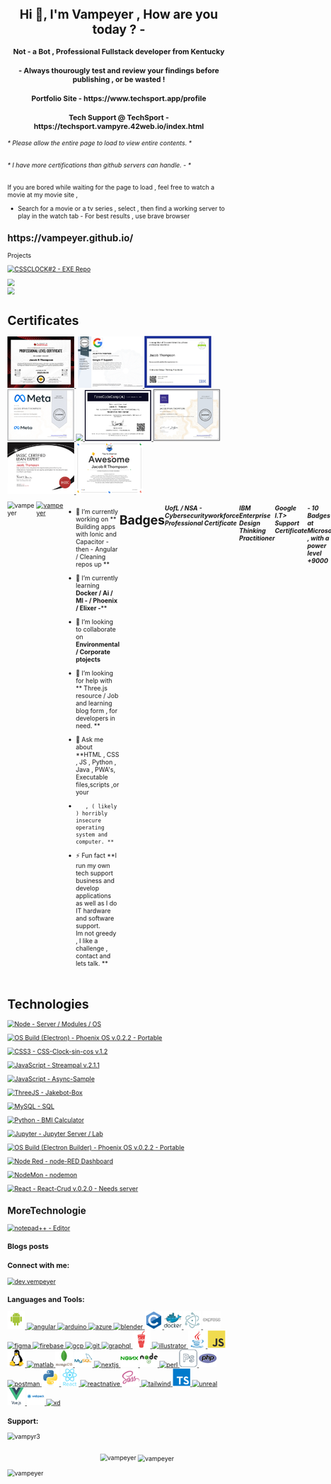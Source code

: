 <h1 align="center">Hi 👋, I'm Vampeyer , How are you today ?   -   </h1>
<h3 align="center">Not - a Bot , Professional Fullstack developer from Kentucky</h3>
<h3 align="center"> - Always thourougly test and review your findings before publishing , or be wasted !    </h3>
<h3 align="center">Portfolio Site -  https://www.techsport.app/profile </h3>
<h3 align="center">Tech Support @ TechSport  - https://techsport.vampyre.42web.io/index.html </h3>

<h6> * Please allow the entire page to load to view entire contents. *  </h6>
<h6> * I have more certifications than github servers can handle. -  *  </h6>


<section> 

  If you are bored while waiting for the page to load , feel free to watch a movie at my movie site ,  
   - Search for a movie or a tv series , select , then find a working server to play in the watch tab - For best results , use brave browser
<h2>
https://vampeyer.github.io/  </h2> 




<div> </div>
   </section
<h1> Projects  </h1>



<a href="https://github.com/Vampeyer/cssclockbasic-WITHEXE"><img src="https://img.shields.io/static/v1?label=CSSCLOCK%232+&message=EXE+Repo&color=2ea44f&style=for-the-badge&logo=ReactOS&logoColor=ffffff" alt="CSSCLOCK#2  - EXE Repo"></a>




 </section>



<section>  

<!-- <a href="https://listtodoreact.000webhostapp.com/"><img src="https://img.shields.io/static/v1?label=REACT-TO-DO-LIST&message=Website+-+PWA+Downloadable&color=2ea44f&style=for-the-badge&logo=ReactOS&logoColor=ffffff" alt="REACT-TO-DO-LIST - Website - PWA Downloadable"></a>  -->







</section>


<div> 
<img src='https://i.pinimg.com/originals/8b/10/b4/8b10b43dfd4d2f5300394bfe3cd691e1.gif' > <img>
</div>

<div> 
<img src='https://img.shields.io/badge/High%20End%20-Developer-cyan' > <img>
</div>



<h1> Certificates </h1> 


<a  href= "https://www.credly.com/badges/db4a28d1-6231-45e2-84f3-edef05d449d8/public_url" >
<img src="Cybersecurity_Workforce_Program_Badge___Professional_Level_Badge20230830.jpg" style=" width:30% " >  </a>

<a  href= "https://www.credly.com/badges/3ae90b66-1603-401d-9204-8a22c6898473/public_url" >
<img src="courseraGoogleItProCert.jpg" style=" width:30%; " >  </a>



<a  href= "https://www.credly.com/badges/6ca3c2e9-9072-4658-885c-0025cc4f1876/public_url" >
<img src="Enterprise_Design_Thinking_Practitioner_Badge20230826-28-2g8xu1.jpg" style=" width:30% " >  </a>


<a href="https://www.coursera.org/account/accomplishments/verify/B68LAQ375BAZ"  > 
<img src="Certificate%20-%20Meta%20-%20Introduction%20to%20back%20end%20development%20%20Coursera%20B68LAQ375BAZ.jpg"  style=" width:30% " > </a> 


<a  href= "https://codelouisville.org/" >
<img src="https://github.com/Vampeyer/Vampeyer/blob/main/codeloucertwebdev1.jpg" style=" width:30% " >  </a>

 <a  href= "https://www.freecodecamp.org/certification/fcc893aedb5-a3f9-4920-b1de-2f0f7f8f9564/responsive-web-design" > 
<img src="freecc-responsive-web-dev1-cert.jpg" style=" width:30%;  height25px " >  </a>

<a href= "https://www.coursera.org/account/accomplishments/verify/GP6368T5WG3S" > 
<img src="Coursera%20linux%20CLI%20basics%20certification.jpg"  style=" width:30% " > </a>

<a  href= "https://catalog.louisville.edu/graduate/programs-study/graduate-certificate-six-sigma-black-belt/" >
<img src="LSSCcert-FINAL.jpg" style=" width:30% " >  </a>  




<a  href= "https://beinternetawesome.withgoogle.com/en_us/interland" >
<img src="Google_Interland_Jacob%20R%20Thompson_Certificate_of_Awesomeness.jpg" style=" width:30% " >  </a>




<div style="display:flex; justify-content: space-around;  "> 


<!-- BADGES START -->





<p align="left"> <img src="https://komarev.com/ghpvc/?username=vampeyer&label=Profile%20views&color=0e75b6&style=flat" alt="vampeyer" /> </p>

<p align="left"> <a href="https://github.com/ryo-ma/github-profile-trophy"><img src="https://github-profile-trophy.vercel.app/?username=vampeyer" alt="vampeyer" /></a> </p>

- 🔭 I’m currently working on **  Building apps with Ionic and Capacitor -    then -   Angular  / Cleaning repos up **

- 🌱 I’m currently learning **Docker / Ai / Ml  -  / Phoenix / Elixer -****

- 👯 I’m looking to collaborate on **Environmental / Corporate ptojects**

- 🤝 I’m looking for help with ** Three.js resource  / Job and learning blog form  , for developers in need. **

- 💬 Ask me about **HTML , CSS , JS  , Python , Java , PWA's, Executable files,scripts  ,or  your
-        , ( likely ) horribly insecure operating system and computer. **

- ⚡ Fun fact **I run my own tech support business and develop applications as well as I  do IT hardware and software support.   
                   Im not greedy , I like a challenge , contact and lets talk.       **






















<h1>Badges  </h1>



<h5> UofL / NSA -  Cybersecurityworkforce Professional Certificate </h5>
 <h5> IBM Enterprise Design Thinking Practitioner </h5>
 <h5> Google I.T> Support Certificate </h5>
  <h5> - 10  Badges at Microsoft , with a power level +9000  </h5> 

<a  href= "https://www.credly.com/badges/db4a28d1-6231-45e2-84f3-edef05d449d8/public_url" >
<img src="UofL%20CyberSecurity%20Workforce%20Badge.png" style=" width:30% " >  </a>




<a  href= "https://www.credly.com/badges/6ca3c2e9-9072-4658-885c-0025cc4f1876/public_url" >
<img src="enterprise-design-thinking-practitioner%20(1).png" style=" width:30% " >  </a>





<a  href= "https://www.credly.com/badges/3ae90b66-1603-401d-9204-8a22c6898473" >
<img src="google-it-support-certificate.png" style=" width:30% " >  </a>




<a  href= "https://learn.microsoft.com/en-us/users/jhayket-4179/" >
<img src="cmu-disaster-recovery-backup%20(1).svg" style=" width:30% " >  </a>

</section>
</div>








<h1>Technologies </h1>

<a href="https://github.com/Vampeyer/nodejsexample"><img src="https://img.shields.io/static/v1?label=Node&message=Server+%2F+Modules+%2F+OS+&color=1ea46a&style=for-the-badge&logo=nodedotjs&logoColor=339930" alt="Node - Server / Modules / OS "></a>

<a href="https://github.com/Vampeyer/winohzXp.git"><img src="https://img.shields.io/static/v1?label=OS+Build+(Electron)&message=Phoenix+OS+v.0.2.2+-+Portable&color=%2347848F&style=for-the-badge&logo=Electron&logoColor=%23efefff" alt="OS Build (Electron) - Phoenix OS v.0.2.2 - Portable"></a>




[![CSS3  - CSS-Clock-sin-cos v.1.2](https://img.shields.io/static/v1?label=CSS3+&message=CSS-Clock-sin-cos+v.1.2&color=%2361DAFB&style=for-the-badge&logo=css3&logoColor=%231572B6)](https://github.com/Vampeyer/CSS-Clock-sin-cos/blob/master/README.md)




[![JavaScript - Streampal v.2.1.1](https://img.shields.io/static/v1?label=JavaScript&message=Streampal+v.2.1.1&color=%23F7DF1E&style=for-the-badge&logo=javascript&logoColor=%23F7DF1E)](https://github.com/Vampeyer/Vampeyer.github.io)

[![JavaScript - Async-Sample](https://img.shields.io/static/v1?label=JavaScript&message=Async-Sample&color=%23F7DF1E&style=for-the-badge&logo=javascript&logoColor=%23F7DF1E)](https://github.com/Vampeyer/async-programming-promises)



[![ThreeJS - Jakebot-Box](https://img.shields.io/static/v1?label=ThreeJS&message=Jakebot-Box&color=%230000ab&style=for-the-badge&logo=threedotjs&logoColor=%23000000)](https://github.com/Vampeyer/JakeBotThreejs)

[![MySQL - SQL](https://img.shields.io/static/v1?label=MySQL&message=SQL&color=%234479A1&style=for-the-badge&logo=mysql&logoColor=%2376d04b)](https://github.com/Vampeyer/SQL_Data_and_Project)
      



[![Python - BMI Calculator](https://img.shields.io/static/v1?label=Python&message=BMI+Calculator&color=%2383B81A&style=for-the-badge&logo=Python&logoColor=%233776AB)](https://github.com/Vampeyer/PythonStart/tree/master)



[![Jupyter - Jupyter Server / Lab](https://img.shields.io/static/v1?label=Jupyter&message=Jupyter+Server+%2F+Lab&color=%23F37626&style=for-the-badge&logo=Jupyter&logoColor=%23F37626)](https://github.com/Vampeyer/PythonStart/tree/master/CyberSec%20Workforce%20Cert%20Python/PYTHON-BMI_Calculator-Summative)





[![OS Build (Electron Builder) - Phoenix OS v.0.2.2 - Portable](https://img.shields.io/static/v1?label=OS+Build+(Electron+Builder)&message=Phoenix+OS+v.0.2.2+-+Portable&color=%2347848F&style=for-the-badge&logo=electron-builder&logoColor=%23efefff)](https://github.com/Vampeyer/winohzXp.git)




[![Node Red - node-RED Dashboard](https://img.shields.io/static/v1?label=Node+Red&message=node-RED+Dashboard&color=%238F0000&style=for-the-badge&logo=nodered&logoColor=%238F0000)](https://github.com/Vampeyer/Node-Red)


[![NodeMon - nodemon](https://img.shields.io/static/v1?label=NodeMon&message=nodemon&color=%2376D04B&style=for-the-badge&logo=nodemon&logoColor=%2376D04B)](https://github.com/Vampeyer/nodejsexample)






[![React - React-Crud v.0.2.0 - Needs server](https://img.shields.io/static/v1?label=React&message=React-Crud+v.0.2.0+-+Needs+server&color=%2361DAFB&style=for-the-badge&logo=react&logoColor=%2361DAFB)](https://github.com/Vampeyer/react-crud-app/blob/master/LICENSE)







<h2> MoreTechnologie  </h2>

[![notepad++ - Editor](https://img.shields.io/static/v1?label=notepad%2B%2B&message=Editor&color=%2390E59A&style=for-the-badge&logo=Notepad%2B%2B&logoColor=%2390E59A)](https://notepad-plus-plus.org/)








### Blogs posts
<!-- BLOG-POST-LIST:START -->
<!-- BLOG-POST-LIST:END -->

<h3 align="left">Connect with me:</h3>
<p align="left">
<a href="https://dev.to/vampeyer" target="blank"><img align="center" src="https://raw.githubusercontent.com/rahuldkjain/github-profile-readme-generator/master/src/images/icons/Social/devto.svg" alt="dev.vempeyer" height="30" width="40" /></a>
</p>

<h3 align="left">Languages and Tools:</h3>
<p align="left"> <a href="https://developer.android.com" target="_blank" rel="noreferrer"> <img src="https://raw.githubusercontent.com/devicons/devicon/master/icons/android/android-original-wordmark.svg" alt="android" width="40" height="40"/> </a> <a href="https://angular.io" target="_blank" rel="noreferrer"> <img src="https://angular.io/assets/images/logos/angular/angular.svg" alt="angular" width="40" height="40"/> </a> <a href="https://www.arduino.cc/" target="_blank" rel="noreferrer"> <img src="https://cdn.worldvectorlogo.com/logos/arduino-1.svg" alt="arduino" width="40" height="40"/> </a> <a href="https://azure.microsoft.com/en-in/" target="_blank" rel="noreferrer"> <img src="https://www.vectorlogo.zone/logos/microsoft_azure/microsoft_azure-icon.svg" alt="azure" width="40" height="40"/> </a> <a href="https://www.blender.org/" target="_blank" rel="noreferrer"> <img src="https://download.blender.org/branding/community/blender_community_badge_white.svg" alt="blender" width="40" height="40"/> </a> <a href="https://www.cprogramming.com/" target="_blank" rel="noreferrer"> <img src="https://raw.githubusercontent.com/devicons/devicon/master/icons/c/c-original.svg" alt="c" width="40" height="40"/> </a> <a href="https://www.docker.com/" target="_blank" rel="noreferrer"> <img src="https://raw.githubusercontent.com/devicons/devicon/master/icons/docker/docker-original-wordmark.svg" alt="docker" width="40" height="40"/> </a> <a href="https://www.electronjs.org" target="_blank" rel="noreferrer"> <img src="https://raw.githubusercontent.com/devicons/devicon/master/icons/electron/electron-original.svg" alt="electron" width="40" height="40"/> </a> <a href="https://expressjs.com" target="_blank" rel="noreferrer"> <img src="https://raw.githubusercontent.com/devicons/devicon/master/icons/express/express-original-wordmark.svg" alt="express" width="40" height="40"/> </a> <a href="https://www.figma.com/" target="_blank" rel="noreferrer"> <img src="https://www.vectorlogo.zone/logos/figma/figma-icon.svg" alt="figma" width="40" height="40"/> </a> <a href="https://firebase.google.com/" target="_blank" rel="noreferrer"> <img src="https://www.vectorlogo.zone/logos/firebase/firebase-icon.svg" alt="firebase" width="40" height="40"/> </a> <a href="https://cloud.google.com" target="_blank" rel="noreferrer"> <img src="https://www.vectorlogo.zone/logos/google_cloud/google_cloud-icon.svg" alt="gcp" width="40" height="40"/> </a> <a href="https://git-scm.com/" target="_blank" rel="noreferrer"> <img src="https://www.vectorlogo.zone/logos/git-scm/git-scm-icon.svg" alt="git" width="40" height="40"/> </a> <a href="https://graphql.org" target="_blank" rel="noreferrer"> <img src="https://www.vectorlogo.zone/logos/graphql/graphql-icon.svg" alt="graphql" width="40" height="40"/> </a> <a href="https://gulpjs.com" target="_blank" rel="noreferrer"> <img src="https://raw.githubusercontent.com/devicons/devicon/master/icons/gulp/gulp-plain.svg" alt="gulp" width="40" height="40"/> </a> <a href="https://www.adobe.com/in/products/illustrator.html" target="_blank" rel="noreferrer"> <img src="https://www.vectorlogo.zone/logos/adobe_illustrator/adobe_illustrator-icon.svg" alt="illustrator" width="40" height="40"/> </a> <a href="https://www.java.com" target="_blank" rel="noreferrer"> <img src="https://raw.githubusercontent.com/devicons/devicon/master/icons/java/java-original.svg" alt="java" width="40" height="40"/> </a> <a href="https://developer.mozilla.org/en-US/docs/Web/JavaScript" target="_blank" rel="noreferrer"> <img src="https://raw.githubusercontent.com/devicons/devicon/master/icons/javascript/javascript-original.svg" alt="javascript" width="40" height="40"/> </a> <a href="https://www.linux.org/" target="_blank" rel="noreferrer"> <img src="https://raw.githubusercontent.com/devicons/devicon/master/icons/linux/linux-original.svg" alt="linux" width="40" height="40"/> </a> <a href="https://www.mathworks.com/" target="_blank" rel="noreferrer"> <img src="https://upload.wikimedia.org/wikipedia/commons/2/21/Matlab_Logo.png" alt="matlab" width="40" height="40"/> </a> <a href="https://www.mongodb.com/" target="_blank" rel="noreferrer"> <img src="https://raw.githubusercontent.com/devicons/devicon/master/icons/mongodb/mongodb-original-wordmark.svg" alt="mongodb" width="40" height="40"/> </a> <a href="https://www.mysql.com/" target="_blank" rel="noreferrer"> <img src="https://raw.githubusercontent.com/devicons/devicon/master/icons/mysql/mysql-original-wordmark.svg" alt="mysql" width="40" height="40"/> </a> <a href="https://nextjs.org/" target="_blank" rel="noreferrer"> <img src="https://cdn.worldvectorlogo.com/logos/nextjs-2.svg" alt="nextjs" width="40" height="40"/> </a> <a href="https://www.nginx.com" target="_blank" rel="noreferrer"> <img src="https://raw.githubusercontent.com/devicons/devicon/master/icons/nginx/nginx-original.svg" alt="nginx" width="40" height="40"/> </a> <a href="https://nodejs.org" target="_blank" rel="noreferrer"> <img src="https://raw.githubusercontent.com/devicons/devicon/master/icons/nodejs/nodejs-original-wordmark.svg" alt="nodejs" width="40" height="40"/> </a> <a href="https://www.perl.org/" target="_blank" rel="noreferrer"> <img src="https://api.iconify.design/logos-perl.svg" alt="perl" width="40" height="40"/> </a> <a href="https://www.photoshop.com/en" target="_blank" rel="noreferrer"> <img src="https://raw.githubusercontent.com/devicons/devicon/master/icons/photoshop/photoshop-line.svg" alt="photoshop" width="40" height="40"/> </a> <a href="https://www.php.net" target="_blank" rel="noreferrer"> <img src="https://raw.githubusercontent.com/devicons/devicon/master/icons/php/php-original.svg" alt="php" width="40" height="40"/> </a> <a href="https://postman.com" target="_blank" rel="noreferrer"> <img src="https://www.vectorlogo.zone/logos/getpostman/getpostman-icon.svg" alt="postman" width="40" height="40"/> </a> <a href="https://www.python.org" target="_blank" rel="noreferrer"> <img src="https://raw.githubusercontent.com/devicons/devicon/master/icons/python/python-original.svg" alt="python" width="40" height="40"/> </a> <a href="https://reactjs.org/" target="_blank" rel="noreferrer"> <img src="https://raw.githubusercontent.com/devicons/devicon/master/icons/react/react-original-wordmark.svg" alt="react" width="40" height="40"/> </a> <a href="https://reactnative.dev/" target="_blank" rel="noreferrer"> <img src="https://reactnative.dev/img/header_logo.svg" alt="reactnative" width="40" height="40"/> </a> <a href="https://sass-lang.com" target="_blank" rel="noreferrer"> <img src="https://raw.githubusercontent.com/devicons/devicon/master/icons/sass/sass-original.svg" alt="sass" width="40" height="40"/> </a> <a href="https://tailwindcss.com/" target="_blank" rel="noreferrer"> <img src="https://www.vectorlogo.zone/logos/tailwindcss/tailwindcss-icon.svg" alt="tailwind" width="40" height="40"/> </a> <a href="https://www.typescriptlang.org/" target="_blank" rel="noreferrer"> <img src="https://raw.githubusercontent.com/devicons/devicon/master/icons/typescript/typescript-original.svg" alt="typescript" width="40" height="40"/> </a> <a href="https://unrealengine.com/" target="_blank" rel="noreferrer"> <img src="https://raw.githubusercontent.com/kenangundogan/fontisto/036b7eca71aab1bef8e6a0518f7329f13ed62f6b/icons/svg/brand/unreal-engine.svg" alt="unreal" width="40" height="40"/> </a> <a href="https://vuejs.org/" target="_blank" rel="noreferrer"> <img src="https://raw.githubusercontent.com/devicons/devicon/master/icons/vuejs/vuejs-original-wordmark.svg" alt="vuejs" width="40" height="40"/> </a> <a href="https://webpack.js.org" target="_blank" rel="noreferrer"> <img src="https://raw.githubusercontent.com/devicons/devicon/d00d0969292a6569d45b06d3f350f463a0107b0d/icons/webpack/webpack-original-wordmark.svg" alt="webpack" width="40" height="40"/> </a> <a href="https://www.adobe.com/products/xd.html" target="_blank" rel="noreferrer"> <img src="https://cdn.worldvectorlogo.com/logos/adobe-xd.svg" alt="xd" width="40" height="40"/> </a> </p>

<h3 align="left">Support:</h3>
<p><a href="https://ko-fi.com/vampyr3"> <img align="left" src="https://cdn.ko-fi.com/cdn/kofi3.png?v=3" height="50" width="210" alt="vampyr3" /></a></p><br><br>

<p><img align="left" src="https://github-readme-stats.vercel.app/api/top-langs?username=vampeyer&show_icons=true&locale=en&layout=compact" alt="vampeyer" /></p>

<p>&nbsp;<img align="center" src="https://github-readme-stats.vercel.app/api?username=vampeyer&show_icons=true&locale=en" alt="vampeyer" /></p>

<p><img align="center" src="https://github-readme-streak-stats.herokuapp.com/?user=vampeyer&" alt="vampeyer" /></p>







<!--
<div>
  <h4>  Achievements  </h4>
 </div>

  <div class="thinBorder"> 
         <a   
            style=" text-decoration: none; color: black; font-family: system-ui, -apple-system, BlinkMacSystemFont, 'Segoe UI', Roboto, Oxygen, Ubuntu, Cantarell, 'Open Sans', 'Helvetica Neue', sans-serif ; "
         href="https://github.com/github-profile-achievements/english">
            <img  src="heart-on-your-sleeve-default.png" alt="">
         
  <p> Heart on your Sleeve <span data-view-component="true"
          class="Label achievement-tier-label achievement-tier-label--gold text-small text-bold color-shadow-medium py-0 px-2 ml-2">
            x2</span></p> 
         </a>
         </div>






  <div class="thinBorder"> 
            <a   
               style=" text-decoration: none; color: black; font-family: system-ui, -apple-system, BlinkMacSystemFont, 'Segoe UI', Roboto, Oxygen, Ubuntu, Cantarell, 'Open Sans', 'Helvetica Neue', sans-serif ; "
            href="https://github.com/github-profile-achievements/english">
               <img  src="open-sourcerer-default.png" alt="">
            
   <p>Open Sourcerer  <span data-view-component="true"
             class="Label achievement-tier-label achievement-tier-label--gold text-small text-bold color-shadow-medium py-0 px-2 ml-2">
               x3</span></p> 
            </a>
            </div>
      


  <div class="thinBorder"> 
               <a   
                  style=" text-decoration: none; color: black; font-family: system-ui, -apple-system, BlinkMacSystemFont, 'Segoe UI', Roboto, Oxygen, Ubuntu, Cantarell, 'Open Sans', 'Helvetica Neue', sans-serif ; "
               href="https://github.com/github-profile-achievements/english">
                  <img  src="pair-extraordinaire-default.png" alt="">
               
   <p> Pair Extraordinaire  <span data-view-component="true"
                class="Label achievement-tier-label achievement-tier-label--gold text-small text-bold color-shadow-medium py-0 px-2 ml-2">
                  x 2</span></p> 
               </a>
               </div>



   <div class="thinBorder"> 
               <a   
                  style=" text-decoration: none; color: black; font-family: system-ui, -apple-system, BlinkMacSystemFont, 'Segoe UI', Roboto, Oxygen, Ubuntu, Cantarell, 'Open Sans', 'Helvetica Neue', sans-serif ; "
               href="https://github.com/github-profile-achievements/english">
                  <img  src="quickdraw-default.png" alt="">
               
   <p> Quick Draw  x3 </p> <span data-view-component="true"
                class="Label achievement-tier-label achievement-tier-label--gold text-small text-bold color-shadow-medium py-0 px-2 ml-2">
                  </span></p> 
               </a>
               </div>
    <div class="thinBorder"> 
                  <a   
                     style=" text-decoration: none; color: black; font-family: system-ui, -apple-system, BlinkMacSystemFont, 'Segoe UI', Roboto, Oxygen, Ubuntu, Cantarell, 'Open Sans', 'Helvetica Neue', sans-serif ; "
                  href="https://github.com/github-profile-achievements/english">
                     <img  src="https://github.com/Vampeyer/Vampeyer/blob/main/arctic-code-vault-contributor-default%20(1).png" alt="">
                  
   <p> Arctic Code Vault Contributor <span data-view-component="true"
                   class="Label achievement-tier-label achievement-tier-label--gold text-small text-bold color-shadow-medium py-0 px-2 ml-2">
                     </span></p> 
                  </a>
                  </div>


   <div class="thinBorder"> 
                     <a   
                        style=" text-decoration: none; color: black; font-family: system-ui, -apple-system, BlinkMacSystemFont, 'Segoe UI', Roboto, Oxygen, Ubuntu, Cantarell, 'Open Sans', 'Helvetica Neue', sans-serif ; "
                     href="https://github.com/github-profile-achievements/english">
                        <img  src="starstruck-default.png" alt="">
                     
   <p>Starstruck   <span data-view-component="true"
                      class="Label achievement-tier-label achievement-tier-label--gold text-small text-bold color-shadow-medium py-0 px-2 ml-2">
                        </span></p> 
                     </a>
                     </div>






  <div class="thinBorder"> 
                        <a   
                           style=" text-decoration: none; color: black; font-family: system-ui, -apple-system, BlinkMacSystemFont, 'Segoe UI', Roboto, Oxygen, Ubuntu, Cantarell, 'Open Sans', 'Helvetica Neue', sans-serif ; "
                        href="https://github.com/github-profile-achievements/english">
                           <img  src="galaxy-brain-default.png" alt="">
                        
  <p> Galaxy Brain   <span data-view-component="true"
                         class="Label achievement-tier-label achievement-tier-label--gold text-small text-bold color-shadow-medium py-0 px-2 ml-2">
                           </span></p> 
                        </a>
                        </div>


<div class="thinBorder"> 
                           <a   
                              style=" text-decoration: none; color: black; font-family: system-ui, -apple-system, BlinkMacSystemFont, 'Segoe UI', Roboto, Oxygen, Ubuntu, Cantarell, 'Open Sans', 'Helvetica Neue', sans-serif ; "
                           href="https://github.com/github-profile-achievements/english">
                              <img  src="mars-2020-contributor-default.png" alt="">
                           
 <p> Mars 2020 Contributor  <span data-view-component="true"
                            class="Label achievement-tier-label achievement-tier-label--gold text-small text-bold color-shadow-medium py-0 px-2 ml-2">
                              x2</span></p> 
                           </a>
                           </div>






  <div class="thinBorder"> 
                              <a   
                                 style=" text-decoration: none; color: black; font-family: system-ui, -apple-system, BlinkMacSystemFont, 'Segoe UI', Roboto, Oxygen, Ubuntu, Cantarell, 'Open Sans', 'Helvetica Neue', sans-serif ; "
                              href="https://github.com/github-profile-achievements/english">
                                 <img  src="public-sponsor-default.png" alt="">
                              
  <p>Public Sponsor  <span data-view-component="true"
                               class="Label achievement-tier-label achievement-tier-label--gold text-small text-bold color-shadow-medium py-0 px-2 ml-2">
                                 </span></p> 
                              </a>
                              </div>









                        

  <div class="thinBorder"> 
                              <a   
                                 style=" text-decoration: none; color: black; font-family: system-ui, -apple-system, BlinkMacSystemFont, 'Segoe UI', Roboto, Oxygen, Ubuntu, Cantarell, 'Open Sans', 'Helvetica Neue', sans-serif ; "
                              href="https://github.com/github-profile-achievements/english">
                                 <img  src="pull-shark-default.png" alt="">
                              
   <p>Pull Shark   <span data-view-component="true"
                               class="Label achievement-tier-label achievement-tier-label--gold text-small text-bold color-shadow-medium py-0 px-2 ml-2">
                                 x4</span></p> 
                              </a>
                              </div>






   



 



</div>
</body>
</html> -->
<!-- BADGES END -->


 
